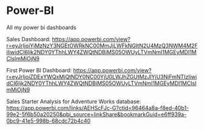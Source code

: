 # Power-BI
All my power bi dashboards

Sales Dashboard: https://app.powerbi.com/view?r=eyJrIjoiYjMzNzY3NGEtOWRkNC00MmJjLWFkNGItN2U4MzQ3NWM4M2FiIiwidCI6Ijk2NDY0YThhLWY4ZWQtNDBiMS05OWUyLTVmNmI1MGEyMDI1MCIsImMiOjN9

First Power BI Dashboard: https://app.powerbi.com/view?r=eyJrIjoiZDExYWQxMjQtNDY0NC00YjU0LWJhZGUtMzJlYjU3NjFmNTIzIiwidCI6Ijk2NDY0YThhLWY4ZWQtNDBiMS05OWUyLTVmNmI1MGEyMDI1MCIsImMiOjN9

Sales Starter Analysis for Adventure Works database: https://app.powerbi.com/links/AEHScFJc-G?ctid=96464a8a-f8ed-40b1-99e2-5f6b50a20250&pbi_source=linkShare&bookmarkGuid=e6ff939a-0bc9-41e5-998b-68cdc72b4c40
